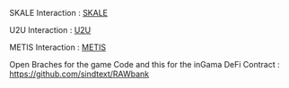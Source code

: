 SKALE Interaction : [SKALE](https://github.com/sindtext/reignalterworld/blob/Contract-Interaction/iSkale.cs)

U2U Interaction : [U2U](https://github.com/sindtext/reignalterworld/blob/Contract-Interaction/u2u.cs)

METIS Interaction : [METIS](https://github.com/sindtext/reignalterworld/blob/Contract-Interaction/iMetis.cs)

Open Braches for the game Code and this for the inGama DeFi Contract : https://github.com/sindtext/RAWbank 
